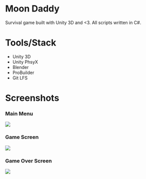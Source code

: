 # Moon Daddy
Survival game built with Unity 3D and &lt;3. All scripts written in C#.

# Tools/Stack
* Unity 3D
* Unity PhsyX
* Blender
* ProBuilder
* Git LFS

# Screenshots
### Main Menu
<img src="https://github.com/deventorum/Moon_Game/blob/master/Docs/Screen%20Shot%202019-01-09%20at%2011.45.57%20AM.png"/>

### Game Screen
<img src="https://github.com/deventorum/Moon_Game/blob/master/Docs/Screen%20Shot%202019-01-09%20at%2011.44.25%20AM.png" />

### Game Over Screen
<img src="https://github.com/deventorum/Moon_Game/blob/master/Docs/game-over-rev_1.png" />

